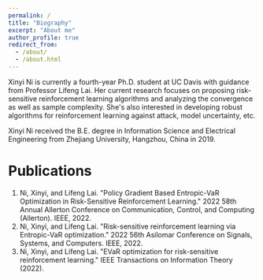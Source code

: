 ```yaml
---
permalink: /
title: "Biography"
excerpt: "About me"
author_profile: true
redirect_from: 
  - /about/
  - /about.html
---
```


Xinyi Ni is currently a fourth-year Ph.D. student at UC Davis with guidance from Professor Lifeng Lai. Her current research focuses on proposing risk-sensitive reinforcement learning algorithms and analyzing the convergence as well as sample complexity. She's also interested in developing robust algorithms for reinforcement learning against attack, model uncertainty, etc.

Xinyi Ni received the B.E. degree in Information Science and Electrical Engineering from Zhejiang University, Hangzhou, China in 2019. 


Publications
======
1. Ni, Xinyi, and Lifeng Lai. "Policy Gradient Based Entropic-VaR Optimization in Risk-Sensitive Reinforcement Learning." 2022 58th Annual Allerton Conference on Communication, Control, and Computing (Allerton). IEEE, 2022.
2. Ni, Xinyi, and Lifeng Lai. "Risk-sensitive reinforcement learning via Entropic-VaR optimization." 2022 56th Asilomar Conference on Signals, Systems, and Computers. IEEE, 2022.
3. Ni, Xinyi, and Lifeng Lai. "EVaR optimization for risk-sensitive reinforcement learning." IEEE Transactions on Information Theory (2022).
